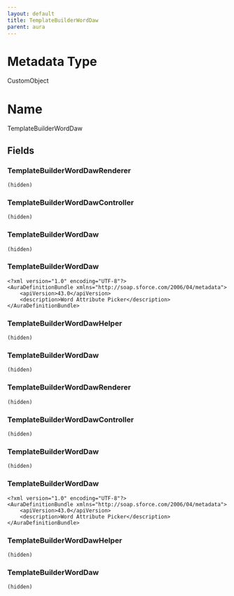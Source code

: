 ```yaml
---
layout: default
title: TemplateBuilderWordDaw
parent: aura
---
```

# Metadata Type
CustomObject

# Name
TemplateBuilderWordDaw
## Fields
### TemplateBuilderWordDawRenderer

```
(hidden)
```
### TemplateBuilderWordDawController

```
(hidden)
```
### TemplateBuilderWordDaw

```
(hidden)
```
### TemplateBuilderWordDaw

```
<?xml version="1.0" encoding="UTF-8"?>
<AuraDefinitionBundle xmlns="http://soap.sforce.com/2006/04/metadata">
    <apiVersion>43.0</apiVersion>
    <description>Word Attribute Picker</description>
</AuraDefinitionBundle>
```
### TemplateBuilderWordDawHelper

```
(hidden)
```
### TemplateBuilderWordDaw

```
(hidden)
```
### TemplateBuilderWordDawRenderer

```
(hidden)
```
### TemplateBuilderWordDawController

```
(hidden)
```
### TemplateBuilderWordDaw

```
(hidden)
```
### TemplateBuilderWordDaw

```
<?xml version="1.0" encoding="UTF-8"?>
<AuraDefinitionBundle xmlns="http://soap.sforce.com/2006/04/metadata">
    <apiVersion>43.0</apiVersion>
    <description>Word Attribute Picker</description>
</AuraDefinitionBundle>
```
### TemplateBuilderWordDawHelper

```
(hidden)
```
### TemplateBuilderWordDaw

```
(hidden)
```
